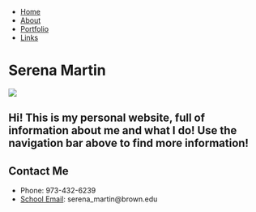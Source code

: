 <html>
  <head>
    <link rel="stylesheet" type="text/css" href="../css/style.css">
  </head>
  <body>
    <nav >
      <ul class="navbar">
        <li class="navelement"><a href="../html/index.html">Home</a></li>
        <li class="navelement"><a href="../html/about.html">About</a></li>
        <li class="navelement"><a href="../html/portfolio.html">Portfolio</a></li>
        <li class="navelement"><a href="../html/links.html">Links</a></li>
      </ul>
    </nav>
    <h1>Serena Martin</h1>
    <div class="homepage">
     <img id="avi" src="../assets/images/image2.JPG">
     <h2 class="intro"> Hi! This is my personal website, full of information about me and what I do!
     Use the navigation bar above to find more information!</h2>
    </div>
    <h2>Contact Me</h2>
      <ul>
        <li class="contact">Phone: 973-432-6239</li>
        <li class="contact"><a href="mailto:serena_martin@brown.edu">School Email</a>: serena_martin@brown.edu</li>
      </ul>
  </body>
</html>
